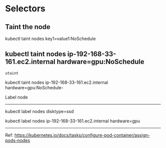 # Selectors

Taint the node
---
kubectl taint nodes <node> key1=value1:NoSchedule

kubectl taint nodes ip-192-168-33-161.ec2.internal hardware=gpu:NoSchedule
---

```
utaint
```
kubectl taint nodes ip-192-168-33-161.ec2.internal hardware=gpu:NoSchedule-


Label node

---

kubectl label nodes 
<your-node-name> disktype=ssd

kubectl label nodes 
ip-192-168-33-161.ec2.internal hardware=gpu

---

Ref: https://kubernetes.io/docs/tasks/configure-pod-container/assign-pods-nodes